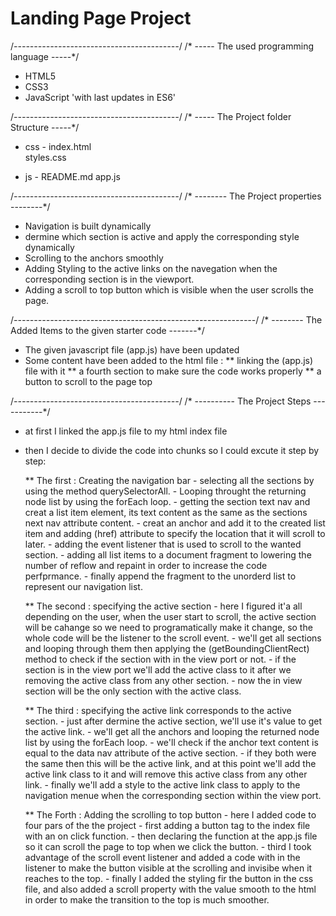 # Landing Page Project

/*-----------------------------------------*/
/* ----- The used programming language -----*/

 - HTML5
 - CSS3
 - JavaScript 'with last updates in ES6'

/*-----------------------------------------*/
/* ----- The Project folder Structure -----*/

 - css                    - index.html                                     
   styles.css                                               

 - js                     - README.md 
   app.js

/*-----------------------------------------*/
/* -------- The Project properties --------*/

 - Navigation is built dynamically
 - dermine which section is active and apply the corresponding style dynamically
 - Scrolling to the anchors smoothly
 - Adding Styling to the active links on the navegation when the corresponding section is in the viewport.
 - Adding a scroll to top button which is visible when the user scrolls the page.


/*------------------------------------------------------------*/
/* -------- The Added Items to the given starter code  -------*/

 - The given javascript file (app.js) have been updated
 - Some content have been added to the html file :
        ** linking the (app.js) file with it
        ** a fourth section to make sure the code works properly
        ** a button to scroll to the page top 


/*-----------------------------------------*/
/* ---------- The Project Steps -----------*/

 - at first I linked the app.js file to my html index file

 - then I decide to divide the code into chunks so I could excute it step by step:

    ** The first : Creating the navigation bar
        - selecting all the sections by using the method querySelectorAll.
        - Looping throught the returning node list by using the forEach loop.
        - getting the section text nav and creat a list item element, its text content as the same as the sections next nav attribute content.
        - creat an anchor and add it to the created list item and adding (href) attribute to specify the location that it will scroll to later.
        - adding the event listener that is used to scroll to the wanted section.
        - adding all list items to a document fragment to lowering the number of reflow and repaint in order to increase the code perfprmance.
        - finally append the fragment to the unorderd list to represent our navigation list.

     ** The second : specifying the active section
        -  here I figured it'a all depending on the user, when the user start to scroll, the active section will be cahange so we need to programatically make it change, so the whole code will be the listener to the scroll event.
        -  we'll get all sections and looping through them then applying the (getBoundingClientRect) method to check if the section with in the view port or not.
        -  if the section is in the view port we'll add the active class to it after we removing the active class from any other section.
        -  now the in view section will be the only section with the active class.
        
     ** The third : specifying the active link corresponds to the active section.
        -  just after dermine the active section, we'll use it's value to get the active link.
        -  we'll get all the anchors and looping the returned node list by using the forEach loop.
        -  we'll check if the anchor text content is equal to the data nav attribute of the active section.
        -  if they both were the same then this will be the active link, and at this point we'll add the active link class to it and will remove this active class from any other link.
        -  finally we'll add a style to the active link class to apply to the navigation menue when the corresponding section within the view port. 

     ** The Forth : Adding the scrolling to top button
        -  here I added code to four pars of the the project
                -  first adding a button tag to the index file with an on click function.
                -  then declaring the function at the app.js file so it can scroll the page to top when we click the button.
                -  third I took advantage of the scroll event listener and added a code with in the listener to make the button visible at the scrolling and invisibe when it reaches to the top.
                -  finally I added the styling fir the button in the css file, and also added a scroll property with the value smooth to the html in order to make the transition to the top is much smoother.









